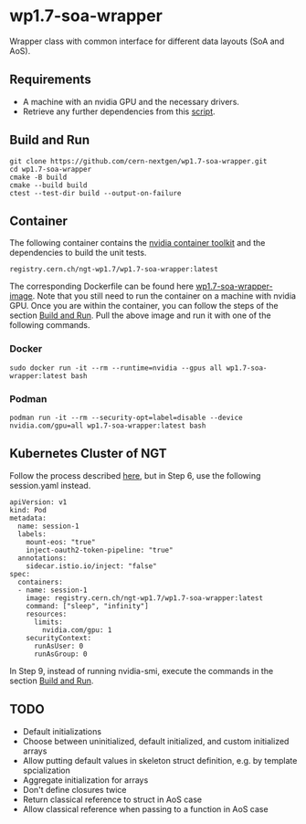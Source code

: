 # wp1.7-soa-wrapper
Wrapper class with common interface for different data layouts (SoA and AoS).

## Requirements
- A machine with an nvidia GPU and the necessary drivers.
- Retrieve any further dependencies from this [script](https://github.com/cern-nextgen/wp1.7-soa-wrapper-image/blob/main/install.sh).

## Build and Run
```
git clone https://github.com/cern-nextgen/wp1.7-soa-wrapper.git
cd wp1.7-soa-wrapper
cmake -B build
cmake --build build
ctest --test-dir build --output-on-failure
```

## Container
The following container contains the [nvidia container toolkit](https://docs.nvidia.com/datacenter/cloud-native/container-toolkit/latest/sample-workload.html) and the dependencies to build the unit tests.
```
registry.cern.ch/ngt-wp1.7/wp1.7-soa-wrapper:latest
```
The corresponding Dockerfile can be found here [wp1.7-soa-wrapper-image](https://github.com/cern-nextgen/wp1.7-soa-wrapper-image).
Note that you still need to run the container on a machine with nvidia GPU.
Once you are within the container, you can follow the steps of the section [Build and Run](#build-and-run).
Pull the above image and run it with one of the following commands.

### Docker
```
sudo docker run -it --rm --runtime=nvidia --gpus all wp1.7-soa-wrapper:latest bash
```

### Podman
```
podman run -it --rm --security-opt=label=disable --device nvidia.com/gpu=all wp1.7-soa-wrapper:latest bash
```

## Kubernetes Cluster of NGT
Follow the process described [here](https://ngt.docs.cern.ch/getting-started/), but in Step 6, use the following session.yaml instead.
```
apiVersion: v1
kind: Pod
metadata:
  name: session-1
  labels:
    mount-eos: "true"
    inject-oauth2-token-pipeline: "true"
  annotations:
    sidecar.istio.io/inject: "false"
spec:
  containers:
  - name: session-1
    image: registry.cern.ch/ngt-wp1.7/wp1.7-soa-wrapper:latest
    command: ["sleep", "infinity"]
    resources:
      limits:
        nvidia.com/gpu: 1
    securityContext:
      runAsUser: 0 
      runAsGroup: 0
```
In Step 9, instead of running nvidia-smi, execute the commands in the section [Build and Run](#build-and-run).


## TODO
- Default initializations
- Choose between uninitialized, default initialized, and custom initialized arrays
- Allow putting default values in skeleton struct definition, e.g. by template spcialization
- Aggregate initialization for arrays
- Don't define closures twice
- Return classical reference to struct in AoS case
- Allow classical reference when passing to a function in AoS case
